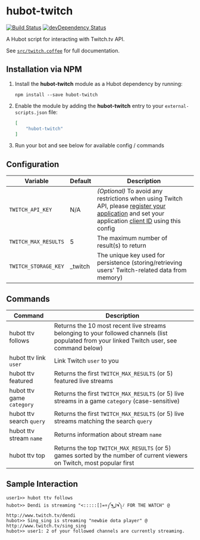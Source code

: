 # hubot-twitch

[![Build Status](https://travis-ci.org/ClaudeBot/hubot-twitch.svg)](https://travis-ci.org/ClaudeBot/hubot-twitch)
[![devDependency Status](https://david-dm.org/ClaudeBot/hubot-twitch/dev-status.svg)](https://david-dm.org/ClaudeBot/hubot-twitch#info=devDependencies)

A Hubot script for interacting with Twitch.tv API.

See [`src/twitch.coffee`](src/twitch.coffee) for full documentation.


## Installation via NPM

1. Install the __hubot-twitch__ module as a Hubot dependency by running:

    ```
    npm install --save hubot-twitch
    ```

2. Enable the module by adding the __hubot-twitch__ entry to your `external-scripts.json` file:

    ```json
    [
        "hubot-twitch"
    ]
    ```

3. Run your bot and see below for available config / commands


## Configuration

Variable | Default | Description
--- | --- | ---
`TWITCH_API_KEY` | N/A | _(Optional)_ To avoid any restrictions when using Twitch API, please [register your application](http://www.twitch.tv/settings/connections) and set your application [client ID](https://github.com/justintv/Twitch-API/blob/master/authentication.md#developer-setup) using this config
`TWITCH_MAX_RESULTS` | 5 | The maximum number of result(s) to return
`TWITCH_STORAGE_KEY` | _twitch | The unique key used for persistence (storing/retrieving users' Twitch-related data from memory)


## Commands

Command | Description
--- | ---
hubot ttv follows | Returns the 10 most recent live streams belonging to your followed channels (list populated from your linked Twitch user, see command below)
hubot ttv link `user` | Link Twitch `user` to you
hubot ttv featured | Returns the first `TWITCH_MAX_RESULTS` (or 5) featured live streams
hubot ttv game `category` | Returns the first `TWITCH_MAX_RESULTS` (or 5) live streams in a game `category` (case-sensitive)
hubot ttv search `query` | Returns the first `TWITCH_MAX_RESULTS` (or 5) live streams matching the search `query`
hubot ttv stream `name` | Returns information about stream `name`
hubot ttv top | Returns the top `TWITCH_MAX_RESULTS` (or 5) games sorted by the number of current viewers on Twitch, most popular first


## Sample Interaction

```
user1>> hubot ttv follows
hubot>> Dendi is streaming "<:::::[]=¤༼ຈل͜ຈ༽ﾉ FOR THE WATCH" @ http://www.twitch.tv/dendi
hubot>> Sing_sing is streaming "newbie dota player" @ http://www.twitch.tv/sing_sing
hubot>> user1: 2 of your followed channels are currently streaming.
```
